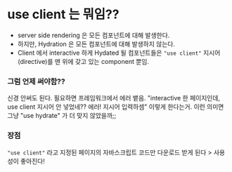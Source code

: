 # use client 는 뭐임??
- server side rendering 은 모든 컴포넌트에 대해 발생한다.
- 하지만, Hydration 은 모든 컴포넌트에 대해 발생하지 않는다.
- Client 에서 interactive 하게 Hydated 될 컴포넌트들은 `"use client"` 지시어(directive)를 맨 위에 갖고 있는 component 뿐임.

### 그럼 언제 써야함??
신경 안써도 된다. 필요하면 프레임워크에서 에러 뱉음.
"interactive 한 페이지인데, use client 지시어 안 넣었네?? 에러! 지시어 입력하셈" 이렇게 한다는거.
이런 의미면 그냥 "use hydrate" 가 더 맞지 않았을까;;

### 장점
`"use client"` 라고 지정된 페이지의 자바스크립트 코드만 다운로드 받게 된다 > 사용성이 좋아진다!